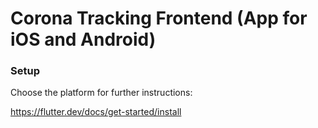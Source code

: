 # Corona Tracking Frontend (App for iOS and Android)

### Setup

Choose the platform for further instructions:

https://flutter.dev/docs/get-started/install
